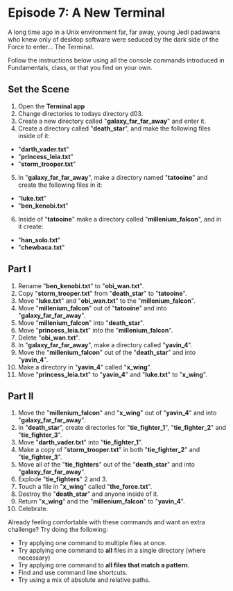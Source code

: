 # Episode 7: A New Terminal

A long time ago in a Unix environment far, far away, young Jedi padawans who knew only of desktop software were seduced by the dark side of the Force to enter… The Terminal.

Follow the instructions below using all the console commands introduced in Fundamentals, class, or that you find on your own.

## Set the Scene

1. Open the **Terminal app**
2. Change directories to todays directory d03.
3. Create a new directory called "**galaxy_far_far_away**" and enter it.
4. Create a directory called "**death_star**", and make the following files inside of it:
* "**darth_vader.txt**"
* "**princess_leia.txt**"
* "**storm_trooper.txt**"
5. In "**galaxy_far_far_away**", make a directory named "**tatooine**" and create the following files in it:
* "**luke.txt**"
* "**ben_kenobi.txt**"
6. Inside of "**tatooine**" make a directory called "**millenium_falcon**", and in it create:
* "**han_solo.txt**"
* "**chewbaca.txt**"

## Part I

1. Rename "**ben_kenobi.txt**" to "**obi_wan.txt**".
2. Copy "**storm_trooper.txt**" from "**death_star**" to "**tatooine**".
3. Move "**luke.txt**" and "**obi_wan.txt**" to the "**millenium_falcon**".
4. Move "**millenium_falcon**" out of "**tatooine**" and into "**galaxy_far_far_away**".
5. Move "**millenium_falcon**" into "**death_star**".
6. Move "**princess_leia.txt**" into the "**millenium_falcon**".
7. Delete "**obi_wan.txt**".
8. In "**galaxy_far_far_away**", make a directory called "**yavin_4**".
9. Move the "**millenium_falcon**" out of the "**death_star**" and into "**yavin_4**".
10. Make a directory in "**yavin_4**" called "**x_wing**".
11. Move "**princess_leia.txt**" to "**yavin_4**" and "**luke.txt**" to "**x_wing**".

## Part II

1. Move the "**millenium_falcon**" and "**x_wing**" out of "**yavin_4**" and into "**galaxy_far_far_away**".
2. In "**death_star**", create directories for "**tie_fighter_1**", "**tie_fighter_2**" and "**tie_fighter_3**".
3. Move "**darth_vader.txt**" into "**tie_fighter_1**".
4. Make a copy of "**storm_trooper.txt**" in both "**tie_fighter_2**" and "**tie_fighter_3**".
5. Move all of the "**tie_fighters**" out of the "**death_star**" and into "**galaxy_far_far_away**".
6. Explode "**tie_fighters**" 2 and 3.
7. Touch a file in "**x_wing**" called "**the_force.txt**".
8. Destroy the "**death_star**" and anyone inside of it.
9. Return "**x_wing**" and the "**millenium_falcon**" to "**yavin_4**".
10. Celebrate.

Already feeling comfortable with these commands and want an extra challenge? Try
doing the following:

* Try applying one command to multiple files at once.
* Try applying one command to **all** files in a single directory (where necessary)
* Try applying one command to **all files that match a pattern**.
* Find and use command line shortcuts.
* Try using a mix of absolute and relative paths.
